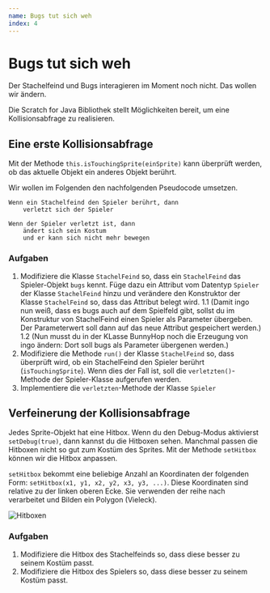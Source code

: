 ```yaml
---
name: Bugs tut sich weh
index: 4
---
```


# Bugs tut sich weh

Der Stachelfeind und Bugs interagieren im Moment noch nicht. Das wollen wir ändern.

Die Scratch for Java Bibliothek stellt Möglichkeiten bereit, um eine Kollisionsabfrage zu realisieren.

## Eine erste Kollisionsabfrage

Mit der Methode `this.isTouchingSprite(einSprite)` kann überprüft werden, ob das aktuelle Objekt ein anderes Objekt berührt.

Wir wollen im Folgenden den nachfolgenden Pseudocode umsetzen.

```
Wenn ein Stachelfeind den Spieler berührt, dann
    verletzt sich der Spieler

Wenn der Spieler verletzt ist, dann
    ändert sich sein Kostum
    und er kann sich nicht mehr bewegen
```

### Aufgaben

1. Modifiziere die Klasse `StachelFeind` so, dass ein `StachelFeind` das Spieler-Objekt `bugs` kennt. Füge dazu ein Attribut vom Datentyp `Spieler` der Klasse `StachelFeind` hinzu und verändere den Konstruktor der Klasse `StachelFeind` so, dass das Attribut belegt wird.
1.1 (Damit ingo nun weiß, dass es bugs auch auf dem Spielfeld gibt, sollst du im Konstruktur von StachelFeind einen Spieler als Parameter übergeben. Der Parameterwert soll dann auf das neue Attribut gespeichert werden.)
1.2 (Nun musst du in der KLasse BunnyHop noch die Erzeugung von ingo ändern: Dort soll bugs als Parameter übergenen werden.)
2. Modifiziere die Methode `run()` der Klasse `StachelFeind` so, dass überprüft wird, ob ein StachelFeind den Spieler berührt (`isTouchingSprite`). Wenn dies der Fall ist, soll die `verletzten()`-Methode der Spieler-Klasse aufgerufen werden.
3. Implementiere die `verletzten`-Methode der Klasse `Spieler`

## Verfeinerung der Kollisionsabfrage

Jedes Sprite-Objekt hat eine Hitbox. Wenn du den Debug-Modus aktivierst `setDebug(true)`, dann kannst du die Hitboxen sehen. Manchmal passen die Hitboxen nicht so gut zum Kostüm des Sprites. Mit der Methode `setHitbox` können wir die Hitbox anpassen.

`setHitbox` bekommt eine beliebige Anzahl an Koordinaten der folgenden Form: `setHitbox(x1, y1, x2, y2, x3, y3, ...)`. Diese Koordinaten sind relative zu der linken oberen Ecke. Sie verwenden der reihe nach verarbeitet und Bilden ein Polygon (Vieleck).

![Hitboxen](/assets/bugs-tut-sich-weh/hitboxen.png)

### Aufgaben

1. Modifiziere die Hitbox des Stachelfeinds so, dass diese besser zu seinem Kostüm passt.
2. Modifiziere die Hitbox des Spielers so, dass diese besser zu seinem Kostüm passt.
